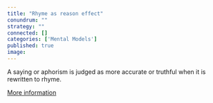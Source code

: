 ```yaml
---
title: "Rhyme as reason effect"
conundrum: ""
strategy: ""
connected: []
categories: ['Mental Models']
published: true
image: 
---
```


A saying or aphorism is judged as more accurate or truthful when it is rewritten to rhyme.

[More information](https://en.wikipedia.org/wiki/Rhyme-as-reason_effect)


